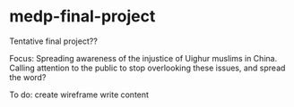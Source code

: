 # medp-final-project

Tentative final project??

Focus:
Spreading awareness of the injustice of Uighur muslims in China. Calling attention to the public to stop overlooking these issues, and spread the word?

To do:
create wireframe
write content
